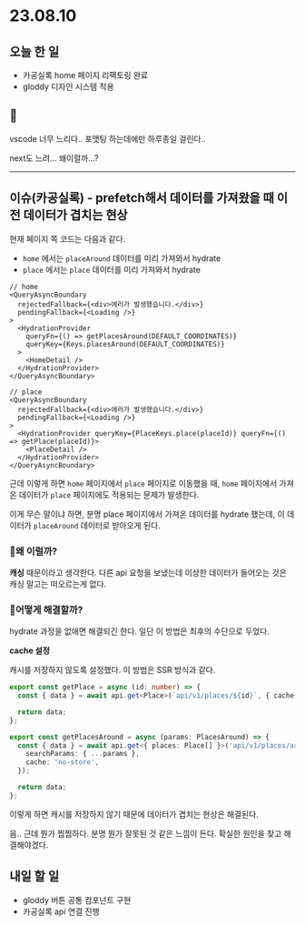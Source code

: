 # 23.08.10

## 오늘 한 일

- 카공실록 home 페이지 리팩토링 완료
- gloddy 디자인 시스템 적용

## 🥲

vscode 너무 느리다.. 포맷팅 하는데에만 하루종일 걸린다..

next도 느려... 왜이럴까...?

---

## 이슈(카공실록) - prefetch해서 데이터를 가져왔을 때 이전 데이터가 겹치는 현상

현재 페이지 쪽 코드는 다음과 같다.

- `home` 에서는 `placeAround` 데이터를 미리 가져와서 hydrate
- `place` 에서는 `place` 데이터를 미리 가져와서 hydrate

```tsx
// home
<QueryAsyncBoundary
  rejectedFallback={<div>에러가 발생했습니다.</div>}
  pendingFallback={<Loading />}
>
  <HydrationProvider
    queryFn={() => getPlacesAround(DEFAULT_COORDINATES)}
    queryKey={Keys.placesAround(DEFAULT_COORDINATES)}
  >
    <HomeDetail />
  </HydrationProvider>
</QueryAsyncBoundary>

// place
<QueryAsyncBoundary
  rejectedFallback={<div>에러가 발생했습니다.</div>}
  pendingFallback={<Loading />}
>
  <HydrationProvider queryKey={PlaceKeys.place(placeId)} queryFn={() => getPlace(placeId)}>
    <PlaceDetail />
  </HydrationProvider>
</QueryAsyncBoundary>
```

근데 이렇게 하면 `home` 페이지에서 `place` 페이지로 이동했을 때, `home` 페이지에서 가져온 데이터가 `place` 페이지에도 적용되는 문제가 발생한다.

이게 무슨 말이냐 하면, 분명 place 페이지에서 가져온 데이터를 hydrate 했는데, 이 데이터가 `placeAround` 데이터로 받아오게 된다.

### 🤔왜 이럴까?

**캐싱** 때문이라고 생각한다. 다른 api 요청을 보냈는데 이상한 데이터가 들어오는 것은 캐싱 말고는 떠오르는게 없다.

### 🤔어떻게 해결할까?

hydrate 과정을 없애면 해결되긴 한다. 일단 이 방법은 최후의 수단으로 두었다.

**cache 설정**

캐시를 저장하지 않도록 설정했다. 이 방법은 SSR 방식과 같다.

```ts
export const getPlace = async (id: number) => {
  const { data } = await api.get<Place>(`api/v1/places/${id}`, { cache: 'no-store' });

  return data;
};

export const getPlacesAround = async (params: PlacesAround) => {
  const { data } = await api.get<{ places: Place[] }>('api/v1/places/around', {
    searchParams: { ...params },
    cache: 'no-store',
  });

  return data;
};
```

이렇게 하면 캐시를 저장하지 않기 때문에 데이터가 겹치는 현상은 해결된다.

음.. 근데 뭔가 찝찝하다. 분명 뭔가 잘못된 것 같은 느낌이 든다. 확실한 원인을 찾고 해결해야겠다.

## 내일 할 일
- gloddy 버튼 공통 컴포넌트 구현
- 카공실록 api 연결 진행